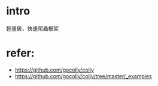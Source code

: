 # intro

輕量級，快速爬蟲框架

# refer:
- https://github.com/gocolly/colly
- https://github.com/gocolly/colly/tree/master/_examples
